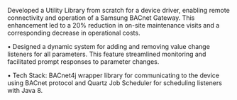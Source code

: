 Developed a Utility Library from scratch for a device driver, enabling remote connectivity and operation of a Samsung BACnet Gateway. This enhancement led to a 20% reduction in on-site maintenance visits and a corresponding decrease in operational costs.

• Designed a dynamic system for adding and removing value change
listeners for all parameters. This feature streamlined monitoring and
facilitated prompt responses to parameter changes.

• Tech Stack: BACnet4j wrapper library for communicating to the
device using BACnet protocol and Quartz Job Scheduler for
scheduling listeners with Java 8.
